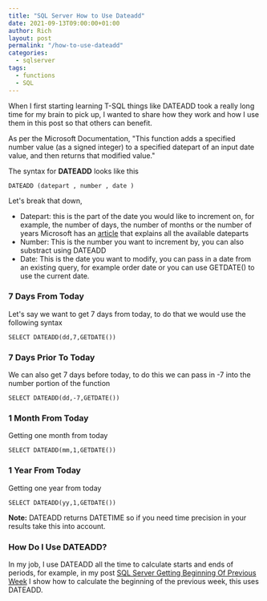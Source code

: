 ```yaml
---
title: "SQL Server How to Use Dateadd"
date: 2021-09-13T09:00:00+01:00
author: Rich
layout: post
permalink: "/how-to-use-dateadd"
categories:
  - sqlserver
tags:
  - functions
  - SQL
---
```


When I first starting learning T-SQL things like DATEADD took a really long time for my brain to pick up, I wanted to share how they work and how I use them in this post so that others can benefit. 

As per the Microsoft Documentation, "This function adds a specified number value (as a signed integer) to a specified datepart of an input date value, and then returns that modified value."

The syntax for **DATEADD** looks like this 

```
DATEADD (datepart , number , date )  
```

Let's break that down, 

- Datepart: this is the part of the date you would like to increment on, for example, the number of days, the number of months or the number of years Microsoft has an [article](https://docs.microsoft.com/en-us/sql/t-sql/functions/datepart-transact-sql?view=sql-server-ver15) that explains all the available dateparts
- Number: This is the number you want to increment by, you can also substract using DATEADD
- Date: This is the date you want to modify, you can pass in a date from an existing query, for example order date or you can use GETDATE() to use the current date.

### 7 Days From Today

Let's say we want to get 7 days from today, to do that we would use the following syntax 

```
SELECT DATEADD(dd,7,GETDATE())
```

### 7 Days Prior To Today

We can also get 7 days before today, to do this we can pass in -7 into the number portion of the function

```
SELECT DATEADD(dd,-7,GETDATE())
```

### 1 Month From Today

Getting one month from today

```
SELECT DATEADD(mm,1,GETDATE())
```

### 1 Year From Today

Getting one year from today

```
SELECT DATEADD(yy,1,GETDATE())
```

**Note:** DATEADD returns DATETIME so if you need time precision in your results take this into account. 

### How Do I Use DATEADD?

In my job, I use DATEADD all the time to calculate starts and ends of periods, for example, in my post [SQL Server Getting Beginning Of Previous Week](http://localhost:1313/posts/2021-08-02-sql-server-start-of-previous-week/) I show how to calculate the beginning of the previous week, this uses DATEADD.

